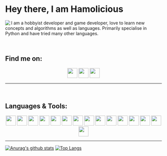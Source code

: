 # Hey there, I am Hamolicious
<div><img align="left" src="https://i.ibb.co/cYGywF0/animated-avatar.gif"></div>
<!--
Avatar from http://www.avatarsinpixels.com/ and animated by yours trully
-->

I am a hobbyist developer and game developer, love to learn new concepts and algorithms as well as languages. Primarily specialise in Python and have tried many other languages.

<br>
<h2>Find me on:</h2>
    <div style="text-align:center">
    <a href="https://www.reddit.com/user/hamoliciousRUS/posts/"><img src="https://external-preview.redd.it/iDdntscPf-nfWKqzHRGFmhVxZm4hZgaKe5oyFws-yzA.png?auto=webp&s=38648ef0dc2c3fce76d5e1d8639234d8da0152b2" width="32px" height="32px"></a>
    <a href="https://www.thingiverse.com/hamolicious/designs"><img src="https://cdn.worldvectorlogo.com/logos/thingiverse-logo.svg" width="32px" height="32px"></a>
    <a href="https://hamolicious.itch.io/"><img src="https://static.itch.io/images/itchio-textless-black.svg" width="32px" height="32px"></a>
</div>
<hr>

<br>
<h2>Languages & Tools:</h2>
<div style="text-align:center">
    <img src="https://cdn3.iconfinder.com/data/icons/logos-and-brands-adobe/512/267_Python-512.png" width="32px" height="32px">
    <img src="https://processing.org/img/processing3-logo.png" width="32px" height="32px">
    <img src="https://upload.wikimedia.org/wikipedia/commons/7/7a/C_Sharp_logo.svg" width="32px" height="32px">
    <img src="https://image.flaticon.com/icons/svg/1216/1216733.svg" width="32px" height="32px">
    <img src="https://img.icons8.com/all/500/arduino.png" width="32px" height="32px">
    <img src="https://i.ibb.co/5rWCyJB/padder.png" width="32px" height="32px">
    <img src="https://upload.wikimedia.org/wikipedia/commons/thumb/9/9a/Visual_Studio_Code_1.35_icon.svg/1200px-Visual_Studio_Code_1.35_icon.svg.png" width="32px" height="32px">
    <img src="https://i.ibb.co/5rWCyJB/padder.png" width="32px" height="32px">
    <img src="https://cdn2.iconfinder.com/data/icons/icons-mega-pack-1-and-2/256/Blender.png" width="32px" height="32px">
    <img src="https://i.ibb.co/5rWCyJB/padder.png" width="32px" height="32px">
    <img src="https://upload.wikimedia.org/wikipedia/commons/6/6a/Godot_icon.svg" width="32px" height="32px">
    <img src="https://cdn0.iconfinder.com/data/icons/web-social-and-folder-icons/512/Unity_3D.png" width="32px" height="32px">
    <img src="https://i.ibb.co/5rWCyJB/padder.png" width="32px" height="32px">
    <img src="https://community.aseprite.org/uploads/default/original/2X/3/3e3d085d4f2c399dff32dd543fc4d163e0f3cb7a.png" width="32px" height="32px">
    <img src="https://upload.wikimedia.org/wikipedia/commons/thumb/4/45/The_GIMP_icon_-_gnome.svg/1200px-The_GIMP_icon_-_gnome.svg.png" width="32px" height="32px">
</div>
<hr>

[![Anurag's github stats](https://github-readme-stats.vercel.app/api?username=hamolicious&hide=prs,issues,contribs&show_icons=true&theme=buefy)](https://github.com/anuraghazra/github-readme-stats)
[![Top Langs](https://github-readme-stats.vercel.app/api/top-langs/?username=hamolicious)](https://github.com/anuraghazra/github-readme-stats)


